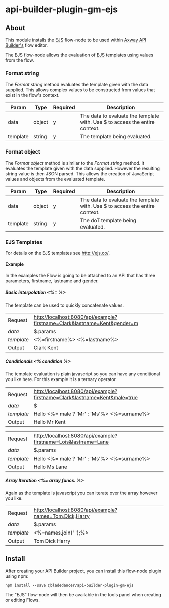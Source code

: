 # api-builder-plugin-gm-ejs

## About

This module installs the [EJS](http://ejs.co/) flow-node to be used within [Axway API Builder's](https://www.axway.com/en/datasheet/axway-api-builder)
flow editor.

The EJS flow-node allows the evaluation of [EJS](http://ejs.co/) templates using values from the flow.

### Format string
The _Format string_ method evaluates the template given with the data supplied. This allows complex values to be constructed from values that exist in the flow's context.

| Param | Type | Required | Description |
| --- | --- | --- | --- |
| data | object | y | The data to evaluate the template with. Use $ to access the entire context. |
| template | string | y | The template being evaluated. |

### Format object
The _Format object_ method is similar to the _Format string_ method. It evaluates the template given with the data supplied. However the resulting string value is then JSON parsed. This allows the creation of JavaScript values and objects from the evaluated template.

| Param | Type | Required | Description |
| --- | --- | --- | --- |
| data | object | y | The data to evaluate the template with. Use $ to access the entire context. |
| template | string | y | The doT template being evaluated. |

### EJS Templates
For details on the EJS templates see http://ejs.co/.


#### Example
In the examples the Flow is going to be attached to an API that has three parameters, firstname, lastname and gender.

##### Basic interpolation <%= %>
The template can be used to quickly concatenate values.

| | |
| - | - |
| Request | <http://localhost:8080/api/example?firstname=Clark&lastname=Kent&gender=m> |
| _data_ | $.params |
| _template_ | <%=firstname%> <%=lastname%> |
| Output | Clark Kent |


##### Conditionals <% condition %>
The template evaluation is plain javascript so you can have any conditional you like here. For this example it is a ternary operator. 

| | |
| - | - |
| Request | <http://localhost:8080/api/example?firstname=Clark&lastname=Kent&male=true> |
| _data_ | $ |
| _template_ | Hello <%= male ? 'Mr' : 'Ms'%> <%=surname%> |
| Output | Hello Mr Kent |

| | |
| - | - |
| Request | <http://localhost:8080/api/example?firstname=Lois&lastname=Lane> |
| _data_ | $.params |
| _template_ | Hello <%= male ? 'Mr' : 'Ms'%> <%=surname%> |
| Output | Hello Ms Lane |


##### Array Iteration <%= array funcs. %>
Again as the template is javascript you can iterate over the array however you like.


| | |
| - | - |
| Request | <http://localhost:8080/api/example?names=Tom,Dick,Harry> |
| _data_ | $.params |
| _template_ | <%=names.join(' ');%> |
| Output | Tom Dick Harry  |

## Install

After creating your API Builder project, you can install this flow-node plugin using npm:

```
npm install --save @bladedancer/api-builder-plugin-gm-ejs
```

The "EJS" flow-node will then be available in the tools panel when creating or editing Flows.
